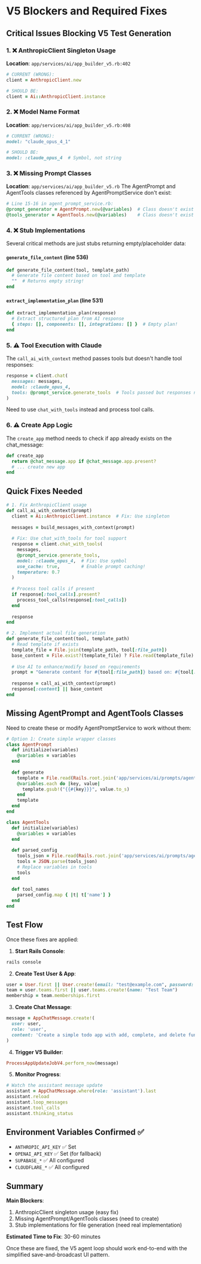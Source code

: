 # V5 Blockers and Required Fixes

## Critical Issues Blocking V5 Test Generation

### 1. ❌ AnthropicClient Singleton Usage
**Location**: `app/services/ai/app_builder_v5.rb:402`
```ruby
# CURRENT (WRONG):
client = AnthropicClient.new

# SHOULD BE:
client = Ai::AnthropicClient.instance
```

### 2. ❌ Model Name Format
**Location**: `app/services/ai/app_builder_v5.rb:408`
```ruby
# CURRENT (WRONG):
model: "claude_opus_4_1"

# SHOULD BE:
model: :claude_opus_4  # Symbol, not string
```

### 3. ❌ Missing Prompt Classes
**Location**: `app/services/ai/app_builder_v5.rb`
The AgentPrompt and AgentTools classes referenced by AgentPromptService don't exist:
```ruby
# Line 15-16 in agent_prompt_service.rb:
@prompt_generator = AgentPrompt.new(@variables)  # Class doesn't exist
@tools_generator = AgentTools.new(@variables)    # Class doesn't exist
```

### 4. ❌ Stub Implementations
Several critical methods are just stubs returning empty/placeholder data:

#### `generate_file_content` (line 536)
```ruby
def generate_file_content(tool, template_path)
  # Generate file content based on tool and template
  ""  # Returns empty string!
end
```

#### `extract_implementation_plan` (line 531)
```ruby
def extract_implementation_plan(response)
  # Extract structured plan from AI response
  { steps: [], components: [], integrations: [] }  # Empty plan!
end
```

### 5. ⚠️ Tool Execution with Claude
The `call_ai_with_context` method passes tools but doesn't handle tool responses:
```ruby
response = client.chat(
  messages: messages,
  model: :claude_opus_4,
  tools: @prompt_service.generate_tools  # Tools passed but responses not processed
)
```
Need to use `chat_with_tools` instead and process tool calls.

### 6. ⚠️ Create App Logic
The `create_app` method needs to check if app already exists on the chat_message:
```ruby
def create_app
  return @chat_message.app if @chat_message.app.present?
  # ... create new app
end
```

## Quick Fixes Needed

```ruby
# 1. Fix AnthropicClient usage
def call_ai_with_context(prompt)
  client = Ai::AnthropicClient.instance  # Fix: Use singleton
  
  messages = build_messages_with_context(prompt)
  
  # Fix: Use chat_with_tools for tool support
  response = client.chat_with_tools(
    messages,
    @prompt_service.generate_tools,
    model: :claude_opus_4,  # Fix: Use symbol
    use_cache: true,        # Enable prompt caching!
    temperature: 0.7
  )
  
  # Process tool calls if present
  if response[:tool_calls].present?
    process_tool_calls(response[:tool_calls])
  end
  
  response
end

# 2. Implement actual file generation
def generate_file_content(tool, template_path)
  # Read template if exists
  template_file = File.join(template_path, tool[:file_path])
  base_content = File.exist?(template_file) ? File.read(template_file) : ""
  
  # Use AI to enhance/modify based on requirements
  prompt = "Generate content for #{tool[:file_path]} based on: #{tool[:description]}"
  
  response = call_ai_with_context(prompt)
  response[:content] || base_content
end
```

## Missing AgentPrompt and AgentTools Classes

Need to create these or modify AgentPromptService to work without them:

```ruby
# Option 1: Create simple wrapper classes
class AgentPrompt
  def initialize(variables)
    @variables = variables
  end
  
  def generate
    template = File.read(Rails.root.join('app/services/ai/prompts/agent-prompt.txt'))
    @variables.each do |key, value|
      template.gsub!("{{#{key}}}", value.to_s)
    end
    template
  end
end

class AgentTools
  def initialize(variables)
    @variables = variables
  end
  
  def parsed_config
    tools_json = File.read(Rails.root.join('app/services/ai/prompts/agent-tools.json'))
    tools = JSON.parse(tools_json)
    # Replace variables in tools
    tools
  end
  
  def tool_names
    parsed_config.map { |t| t['name'] }
  end
end
```

## Test Flow

Once these fixes are applied:

1. **Start Rails Console**:
```ruby
rails console
```

2. **Create Test User & App**:
```ruby
user = User.first || User.create!(email: "test@example.com", password: "password")
team = user.teams.first || user.teams.create!(name: "Test Team")
membership = team.memberships.first
```

3. **Create Chat Message**:
```ruby
message = AppChatMessage.create!(
  user: user,
  role: 'user',
  content: 'Create a simple todo app with add, complete, and delete functionality'
)
```

4. **Trigger V5 Builder**:
```ruby
ProcessAppUpdateJobV4.perform_now(message)
```

5. **Monitor Progress**:
```ruby
# Watch the assistant message update
assistant = AppChatMessage.where(role: 'assistant').last
assistant.reload
assistant.loop_messages
assistant.tool_calls
assistant.thinking_status
```

## Environment Variables Confirmed ✅
- `ANTHROPIC_API_KEY` ✅ Set
- `OPENAI_API_KEY` ✅ Set (for fallback)
- `SUPABASE_*` ✅ All configured
- `CLOUDFLARE_*` ✅ All configured

## Summary

**Main Blockers**:
1. AnthropicClient singleton usage (easy fix)
2. Missing AgentPrompt/AgentTools classes (need to create)
3. Stub implementations for file generation (need real implementation)

**Estimated Time to Fix**: 30-60 minutes

Once these are fixed, the V5 agent loop should work end-to-end with the simplified save-and-broadcast UI pattern.